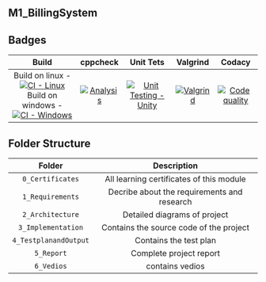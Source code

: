 ## M1_BillingSystem



## Badges
 
|Build|cppcheck|Unit Tets|Valgrind|Codacy|
|:--:|:--:|:--:|:--:|:--:|
Build on linux - [![CI - Linux](https://github.com/PranithAlva/M1_BillingSystem/actions/workflows/c-cpp.yml/badge.svg)](https://github.com/PranithAlva/M1_BillingSystem/actions/workflows/c-cpp.yml)<br> Build on windows - [![CI - Windows](https://github.com/PranithAlva/M1_BillingSystem/actions/workflows/w-cpp.yml/badge.svg)](https://github.com/PranithAlva/M1_BillingSystem/actions/workflows/w-cpp.yml) | [![Analysis](https://github.com/PranithAlva/M1_BillingSystem/actions/workflows/analysis.yml/badge.svg)](https://github.com/PranithAlva/M1_BillingSystem/actions/workflows/analysis.yml) | [![Unit Testing - Unity](https://github.com/PranithAlva/M1_BillingSystem/actions/workflows/unity.yml/badge.svg)](https://github.com/PranithAlva/M1_BillingSystem/actions/workflows/unity.yml) | [![Valgrind](https://github.com/PranithAlva/M1_BillingSystem/actions/workflows/valgrind.yml/badge.svg)](https://github.com/PranithAlva/M1_BillingSystem/actions/workflows/valgrind.yml) | [![Code quality](https://app.codacy.com/project/badge/Grade/03ae9b3485b74d9c904969e3327b66ea)](https://www.codacy.com/gh/PranithAlva/M1_BillingSystem/dashboard?utm_source=github.com&amp;utm_medium=referral&amp;utm_content=PranithAlva/M1_BillingSystem&amp;utm_campaign=Badge_Grade)




## Folder Structure
|Folder|Description|
|:--:|:--:|
|`0_Certificates`| All learning certificates of this module|
|`1_Requirements`| Decribe about the requirements and research|
|`2_Architecture`| Detailed diagrams of project|
|`3_Implementation`| Contains the source code of the project|
|`4_TestplanandOutput`| Contains the test plan|
|`5_Report`| Complete project report|
|`6_Vedios`| contains vedios |
